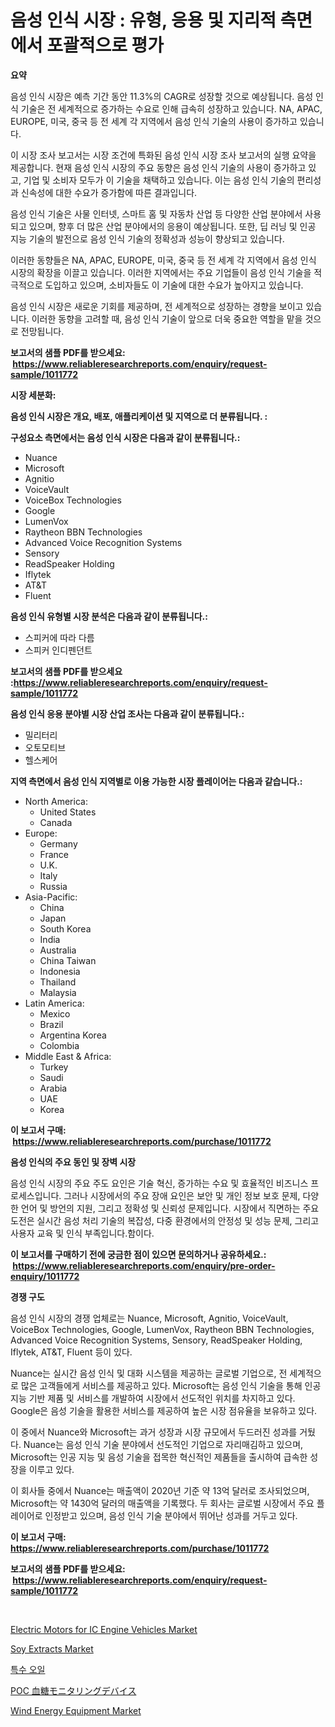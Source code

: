 <p><h1>음성 인식 시장 : 유형, 응용 및 지리적 측면에서 포괄적으로 평가</h1></p><p><strong>요약</strong></p>
<p><p>음성 인식 시장은 예측 기간 동안 11.3%의 CAGR로 성장할 것으로 예상됩니다. 음성 인식 기술은 전 세계적으로 증가하는 수요로 인해 급속히 성장하고 있습니다. NA, APAC, EUROPE, 미국, 중국 등 전 세계 각 지역에서 음성 인식 기술의 사용이 증가하고 있습니다.</p><p>이 시장 조사 보고서는 시장 조건에 특화된 음성 인식 시장 조사 보고서의 실행 요약을 제공합니다. 현재 음성 인식 시장의 주요 동향은 음성 인식 기술의 사용이 증가하고 있고, 기업 및 소비자 모두가 이 기술을 채택하고 있습니다. 이는 음성 인식 기술의 편리성과 신속성에 대한 수요가 증가함에 따른 결과입니다.</p><p>음성 인식 기술은 사물 인터넷, 스마트 홈 및 자동차 산업 등 다양한 산업 분야에서 사용되고 있으며, 향후 더 많은 산업 분야에서의 응용이 예상됩니다. 또한, 딥 러닝 및 인공 지능 기술의 발전으로 음성 인식 기술의 정확성과 성능이 향상되고 있습니다.</p><p>이러한 동향들은 NA, APAC, EUROPE, 미국, 중국 등 전 세계 각 지역에서 음성 인식 시장의 확장을 이끌고 있습니다. 이러한 지역에서는 주요 기업들이 음성 인식 기술을 적극적으로 도입하고 있으며, 소비자들도 이 기술에 대한 수요가 높아지고 있습니다.</p><p>음성 인식 시장은 새로운 기회를 제공하며, 전 세계적으로 성장하는 경향을 보이고 있습니다. 이러한 동향을 고려할 때, 음성 인식 기술이 앞으로 더욱 중요한 역할을 맡을 것으로 전망됩니다.</p></p>
<p><strong>보고서의 샘플 PDF를 받으세요: &nbsp;<a href="https://www.reliableresearchreports.com/enquiry/request-sample/1011772">https://www.reliableresearchreports.com/enquiry/request-sample/1011772</a></strong></p>
<p><strong>시장 세분화:</strong></p>
<p><strong> 음성 인식 시장은 개요, 배포, 애플리케이션 및 지역으로 더 분류됩니다. :</strong></p>
<p><strong>구성요소 측면에서는 음성 인식 시장은 다음과 같이 분류됩니다.:</strong></p>
<p><ul><li>Nuance</li><li>Microsoft</li><li>Agnitio</li><li>VoiceVault</li><li>VoiceBox Technologies</li><li>Google</li><li>LumenVox</li><li>Raytheon BBN Technologies</li><li>Advanced Voice Recognition Systems</li><li>Sensory</li><li>ReadSpeaker Holding</li><li>Iflytek</li><li>AT&T</li><li>Fluent</li></ul></p>
<p><strong> 음성 인식 유형별 시장 분석은 다음과 같이 분류됩니다.:</strong></p>
<p><ul><li>스피커에 따라 다름</li><li>스피커 인디펜던트</li></ul></p>
<p><strong>보고서의 샘플 PDF를 받으세요 :<a href="https://www.reliableresearchreports.com/enquiry/request-sample/1011772">https://www.reliableresearchreports.com/enquiry/request-sample/1011772</a></strong></p>
<p><strong> 음성 인식 응용 분야별 시장 산업 조사는 다음과 같이 분류됩니다.:</strong></p>
<p><ul><li>밀리터리</li><li>오토모티브</li><li>헬스케어</li></ul></p>
<p><strong>지역 측면에서 음성 인식 지역별로 이용 가능한 시장 플레이어는 다음과 같습니다.:</strong></p>
<p><ul>
    <li>
        North America:
        <ul>
            <li>United States</li>
            <li>Canada</li>
        </ul>
    </li>
    <li>
        Europe:
        <ul>
            <li>Germany</li>
            <li>France</li>
            <li>U.K.</li>
            <li>Italy</li>
            <li>Russia</li>
        </ul>
    </li>
    <li>
        Asia-Pacific:
        <ul>
            <li>China</li>
            <li>Japan</li>
            <li>South Korea</li>
            <li>India</li>
            <li>Australia</li>
            <li>China Taiwan</li>
            <li>Indonesia</li>
            <li>Thailand</li>
            <li>Malaysia</li>
        </ul>
    </li>
    <li>
        Latin America:
        <ul>
            <li>Mexico</li>
            <li>Brazil</li>
            <li>Argentina Korea</li>
            <li>Colombia</li>
        </ul>
    </li>
    <li>
        Middle East & Africa:
        <ul>
            <li>Turkey</li>
            <li>Saudi</li>
            <li>Arabia</li>
            <li>UAE</li>
            <li>Korea</li>
        </ul>
    </li>
    </ul></p>
<p><strong>이 보고서 구매: &nbsp;<a href="https://www.reliableresearchreports.com/purchase/1011772">https://www.reliableresearchreports.com/purchase/1011772</a></strong></p>
<p><strong>음성 인식의 주요 동인 및 장벽 시장</strong></p>
<p><p>음성 인식 시장의 주요 주도 요인은 기술 혁신, 증가하는 수요 및 효율적인 비즈니스 프로세스입니다. 그러나 시장에서의 주요 장애 요인은 보안 및 개인 정보 보호 문제, 다양한 언어 및 방언의 지원, 그리고 정확성 및 신뢰성 문제입니다. 시장에서 직면하는 주요 도전은 실시간 음성 처리 기술의 복잡성, 다중 환경에서의 안정성 및 성능 문제, 그리고 사용자 교육 및 인식 부족입니다.함이다.</p></p>
<p><strong>이 보고서를 구매하기 전에 궁금한 점이 있으면 문의하거나 공유하세요.: &nbsp;<a href="https://www.reliableresearchreports.com/enquiry/pre-order-enquiry/1011772">https://www.reliableresearchreports.com/enquiry/pre-order-enquiry/1011772</a></strong></p>
<p><strong>경쟁 구도</strong></p>
<p><p>음성 인식 시장의 경쟁 업체로는 Nuance, Microsoft, Agnitio, VoiceVault, VoiceBox Technologies, Google, LumenVox, Raytheon BBN Technologies, Advanced Voice Recognition Systems, Sensory, ReadSpeaker Holding, Iflytek, AT&T, Fluent 등이 있다. </p><p>Nuance는 실시간 음성 인식 및 대화 시스템을 제공하는 글로벌 기업으로, 전 세계적으로 많은 고객들에게 서비스를 제공하고 있다. Microsoft는 음성 인식 기술을 통해 인공 지능 기반 제품 및 서비스를 개발하여 시장에서 선도적인 위치를 차지하고 있다. Google은 음성 기술을 활용한 서비스를 제공하여 높은 시장 점유율을 보유하고 있다.</p><p>이 중에서 Nuance와 Microsoft는 과거 성장과 시장 규모에서 두드러진 성과를 거뒀다. Nuance는 음성 인식 기술 분야에서 선도적인 기업으로 자리매김하고 있으며, Microsoft는 인공 지능 및 음성 기술을 접목한 혁신적인 제품들을 출시하여 급속한 성장을 이루고 있다.</p><p>이 회사들 중에서 Nuance는 매출액이 2020년 기준 약 13억 달러로 조사되었으며, Microsoft는 약 1430억 달러의 매출액을 기록했다. 두 회사는 글로벌 시장에서 주요 플레이어로 인정받고 있으며, 음성 인식 기술 분야에서 뛰어난 성과를 거두고 있다.</p></p>
<p><strong>이 보고서 구매: &nbsp; <a href="https://www.reliableresearchreports.com/purchase/1011772">https://www.reliableresearchreports.com/purchase/1011772</a></strong></p>
<p><strong>보고서의 샘플 PDF를 받으세요: &nbsp;<a href="https://www.reliableresearchreports.com/enquiry/request-sample/1011772">https://www.reliableresearchreports.com/enquiry/request-sample/1011772</a></strong><strong></strong></p>
<p>&nbsp;</p>
<p><p><a href="https://issuu.com/reportprime-2/docs/electric-motors-for-ic-engine-vehicles-market-size">Electric Motors for IC Engine Vehicles Market</a></p><p><a href="https://view.publitas.com/reportprime-1/soy-extracts-market-growth-market-trends-covid-19-impact-and-forecasts-for-period-from-2024-2031/">Soy Extracts Market</a></p><p><a href="https://github.com/mpodehpw07370073/Market-Research-Report-List-1/blob/main/2841247192522.md">특수 오일</a></p><p><a href="https://github.com/nxboeu02965442/Market-Research-Report-List-1/blob/main/2892669192797.md">POC 血糖モニタリングデバイス</a></p><p><a href="https://faithful-glue-af3.notion.site/Wind-Energy-Equipment-Market-A-Comprehensive-Report-of-its-Market-Share-Growth-Trends-2024-2031-55b2fb6aea9642c9ab1fb53527e4f7bd">Wind Energy Equipment Market</a></p></p>
